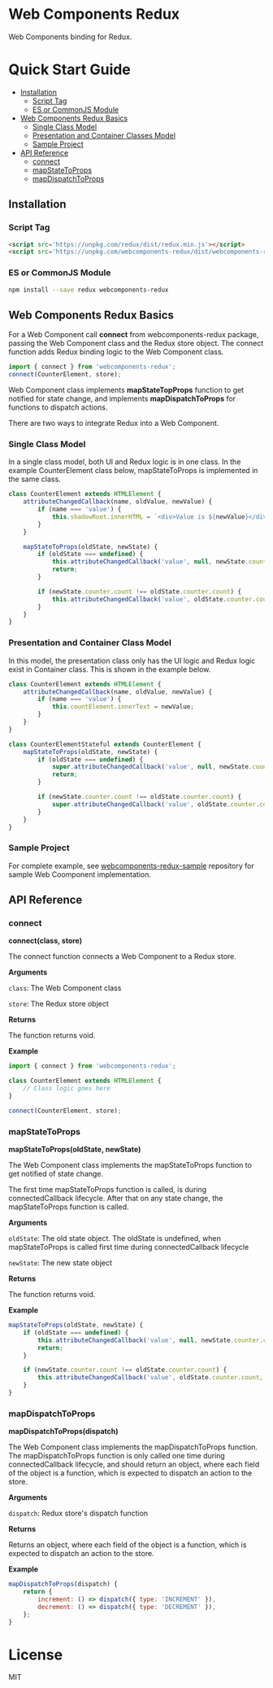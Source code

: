 # Web Components Redux
Web Components binding for Redux.

# Quick Start Guide
- [Installation](#installation)
  - [Script Tag](#script-tag)
  - [ES or CommonJS Module](#es-or-commonJS-module)
- [Web Components Redux Basics](#web-components-redux-basics)
  - [Single Class Model](#single-class-model)
  - [Presentation and Container Classes Model](#presentation-and-container-classes-model)
  - [Sample Project](#sample-project)
- [API Reference](#api-reference)
  - [connect](#connect)
  - [mapStateToProps](#mapStateToProps)
  - [mapDispatchToProps](#mapDispatchToProps)

## Installation
### Script Tag

```html
<script src='https://unpkg.com/redux/dist/redux.min.js'></script>
<script src='https://unpkg.com/webcomponents-redux/dist/webcomponents-redux.min.js'></script>
```

### ES or CommonJS Module
```sh
npm install --save redux webcomponents-redux
```

## Web Components Redux Basics
For a Web Component call **connect** from webcomponents-redux package, passing the Web Component class and the Redux store object. The connect function adds Redux binding logic to the Web Component class.

```javascript
import { connect } from 'webcomponents-redux';
connect(CounterElement, store);
```
Web Component class implements **mapStateTopProps** function to get notified for state change, and implements **mapDispatchToProps** for functions to dispatch actions.

There are two ways to integrate Redux into a Web Component.

### Single Class Model
In a single class model, both UI and Redux logic is in one class. In the example CounterElement class below, mapStateToProps is implemented in the same class.

```javascript
class CounterElement extends HTMLElement {
    attributeChangedCallback(name, oldValue, newValue) {
        if (name === 'value') {
            this.shadowRoot.innerHTML = `<div>Value is ${newValue}</div>`;
        }
    }

    mapStateToProps(oldState, newState) {
        if (oldState === undefined) {
            this.attributeChangedCallback('value', null, newState.counter.count);
            return;
        }

        if (newState.counter.count !== oldState.counter.count) {
            this.attributeChangedCallback('value', oldState.counter.count, newState.counter.count);
        }
    }
}
```

### Presentation and Container Class Model
In this model, the presentation class only has the UI logic and Redux logic exist in Container class. This is shown in the example below.

```javascript
class CounterElement extends HTMLElement {
    attributeChangedCallback(name, oldValue, newValue) {
        if (name === 'value') {
            this.countElement.innerText = newValue;
        }
    }
}

class CounterElementStateful extends CounterElement {
    mapStateToProps(oldState, newState) {
        if (oldState === undefined) {
            super.attributeChangedCallback('value', null, newState.counter.count);
            return;
        }

        if (newState.counter.count !== oldState.counter.count) {
            super.attributeChangedCallback('value', oldState.counter.count, newState.counter.count);
        }
    }
}
```
### Sample Project
For complete example, see [webcomponents-redux-sample](https://github.com/sheeshpaul/webcomponents-redux-sample) repository for sample Web Coomponent implementation.

## API Reference

### connect

**connect(class, store)**

The connect function connects a Web Component to a Redux store.

**Arguments**

`class`: The Web Component class

`store`: The Redux store object

**Returns**

The function returns void.

**Example**

```javascript
import { connect } from 'webcomponents-redux';

class CounterElement extends HTMLElement {
    // Class logic goes here
}

connect(CounterElement, store);
```

### mapStateToProps

**mapStateToProps(oldState, newState)**

The Web Component class implements the mapStateToProps function to get notified of state change.

The first time mapStateToProps function is called, is during connectedCallback lifecycle. After that on any state change, the mapStateToProps function is called.

**Arguments**

`oldState`: The old state object. The oldState is undefined, when mapStateToProps is called first time during connectedCallback lifecycle

`newState`: The new state object

**Returns**

The function returns void.

**Example**

```javascript
mapStateToProps(oldState, newState) {
    if (oldState === undefined) {
        this.attributeChangedCallback('value', null, newState.counter.count);
        return;
    }

    if (newState.counter.count !== oldState.counter.count) {
        this.attributeChangedCallback('value', oldState.counter.count, newState.counter.count);
    }
}
```

### mapDispatchToProps

**mapDispatchToProps(dispatch)**

The Web Component class implements the mapDispatchToProps function. The mapDispatchToProps function is only called one time during connectedCallback lifecycle, and should return an object, where each field of the object is a function, which is expected to dispatch an action to the store.

**Arguments**

`dispatch`: Redux store's dispatch function

**Returns**

Returns an object, where each field of the object is a function, which is expected to dispatch an action to the store.

**Example**

```javascript
mapDispatchToProps(dispatch) {
    return {
        increment: () => dispatch({ type: 'INCREMENT' }),
        decrement: () => dispatch({ type: 'DECREMENT' }),
    };
}
```

# License
MIT